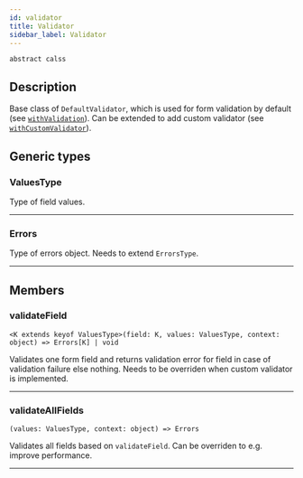 ```yaml
---
id: validator
title: Validator
sidebar_label: Validator
---
```


`abstract calss`

## Description

Base class of `DefaultValidator`, which is used for form validation by default (see [`withValidation`](form-config#withvalidation)). Can be extended to add custom validator (see [`withCustomValidator`](form-config#withcustomvalidator)).

## Generic types

### ValuesType

Type of field values.

<hr />

### Errors

Type of errors object. Needs to extend `ErrorsType`.

<hr />

## Members

### validateField

`<K extends keyof ValuesType>(field: K, values: ValuesType, context: object) => Errors[K] | void`

Validates one form field and returns validation error for field in case of validation failure else nothing. Needs to be overriden when custom validator is implemented.

<hr />

### validateAllFields

`(values: ValuesType, context: object) => Errors`

Validates all fields based on `validateField`. Can be overriden to e.g. improve performance.

<hr />